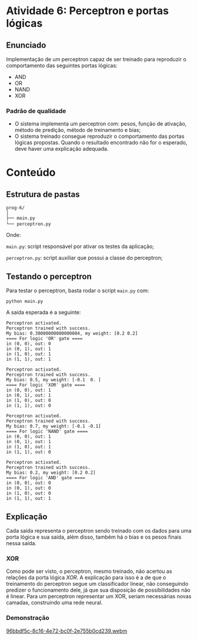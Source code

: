 # Atividade 6: Perceptron e portas lógicas

## Enunciado

Implementação de um perceptron capaz de ser treinado para reproduzir o comportamento das seguintes portas lógicas:

- AND
- OR
- NAND
- XOR

### Padrão de qualidade

- O sistema implementa um perceptron com: pesos, função de ativação, método de predição, método de treinamento e bias;
- O sistema treinado consegue reproduzir o comportamento das portas lógicas propostas. Quando o resultado encontrado não for o esperado, deve haver uma explicação adequada.

# Conteúdo

## Estrutura de pastas

<pre><code>prog-6/
│
├── main.py
└── perceptron.py</code> </pre>
Onde:

```main.py```: script responsável por ativar os testes da aplicação;

```perceptron.py```: script auxiliar que possui a classe do perceptron;

## Testando o perceptron

Para testar o perceptron, basta rodar o script ```main.py``` com:
<pre><code>python main.py</code></pre> 

A saída esperada é a seguinte:
<pre><code>Perceptron activated.
Perceptron trained with success.
My bias: 0.30000000000000004, my weight: [0.2 0.2]
==== For logic 'OR' gate ====
in (0, 0), out: 0
in (0, 1), out: 1
in (1, 0), out: 1
in (1, 1), out: 1

Perceptron activated.
Perceptron trained with success.
My bias: 0.5, my weight: [-0.1  0. ]
==== For logic 'XOR' gate ====
in (0, 0), out: 1
in (0, 1), out: 1
in (1, 0), out: 0
in (1, 1), out: 0

Perceptron activated.
Perceptron trained with success.
My bias: 0.7, my weight: [-0.1 -0.1]
==== For logic 'NAND' gate ====
in (0, 0), out: 1
in (0, 1), out: 1
in (1, 0), out: 1
in (1, 1), out: 0

Perceptron activated.
Perceptron trained with success.
My bias: 0.2, my weight: [0.2 0.2]
==== For logic 'AND' gate ====
in (0, 0), out: 0
in (0, 1), out: 0
in (1, 0), out: 0
in (1, 1), out: 1</code></pre>

## Explicação

Cada saída representa o perceptron sendo treinado com os dados para uma porta lógica e sua saída, além disso, também há o bias e os pesos finais nessa saída.

### XOR

Como pode ser visto, o perceptron, mesmo treinado, não acertou as relações da porta lógica *XOR*. A explicação para isso é a de que o treinamento do perceptron segue um classificador linear, não conseguindo predizer o funcionamento dele, já que sua disposição de possibilidades não é linear. Para um perceptron representar um XOR, seriam necessárias novas camadas, construindo uma rede neural.
### Demonstração

[96bbdf5c-8c16-4e72-bc0f-2e755b0cd239.webm](https://github.com/Lukovsk/Inteli-modulo-8/assets/99260684/bbf82439-00a3-48a7-a3d5-8b113223b9a8)




